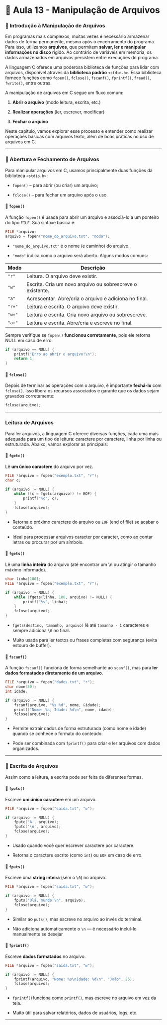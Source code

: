# 📘 Aula 13 - Manipulação de Arquivos

### 🔵 Introdução à Manipulação de Arquivos
Em programas mais complexos, muitas vezes é necessário armazenar dados de forma permanente, mesmo após o encerramento do programa. Para isso, utilizamos **arquivos**, que permitem **salvar, ler e manipular informações no disco** rígido. Ao contrário de variáveis em memória, os dados armazenados em arquivos persistem entre execuções do programa.

A linguagem C oferece uma poderosa biblioteca de funções para lidar com arquivos, disponível através da **biblioteca padrão** `<stdio.h>`. Essa biblioteca fornece funções como `fopen()`, `fclose()`, `fscanf()`, `fprintf()`, `fread()`, `fwrite()`, entre outras.

A manipulação de arquivos em C segue um fluxo comum:

1. **Abrir o arquivo** (modo leitura, escrita, etc.)

2. **Realizar operações** (ler, escrever, modificar)

3. **Fechar o arquivo**

Neste capítulo, vamos explorar esse processo e entender como realizar operações básicas com arquivos texto, além de boas práticas no uso de arquivos em C.

---

### 🔵 Abertura e Fechamento de Arquivos
Para manipular arquivos em C, usamos principalmente duas funções da biblioteca `<stdio.h>`:

- `fopen()` – para abrir (ou criar) um arquivo;

- `fclose()` – para fechar um arquivo após o uso.

#### 🔹 `fopen()`
A função `fopen()` é usada para abrir um arquivo e associá-lo a um ponteiro do tipo `FILE`. Sua sintaxe básica é:

```c
FILE *arquivo;
arquivo = fopen("nome_do_arquivo.txt", "modo");
```

- `"nome_do_arquivo.txt"` é o nome (e caminho) do arquivo.

- `"modo"` indica como o arquivo será aberto. Alguns modos comuns:

|Modo	|Descrição|
|-------|---------|
|`"r"`	|Leitura. O arquivo deve existir.|
|`"w"`	|Escrita. Cria um novo arquivo ou sobrescreve o existente.|
|`"a"`	|Acrescentar. Abre/cria o arquivo e adiciona no final.|
|`"r+"`	|Leitura e escrita. O arquivo deve existir.|
|`"w+"`	|Leitura e escrita. Cria novo arquivo ou sobrescreve.|
|`"a+"`	|Leitura e escrita. Abre/cria e escreve no final.|

Sempre verifique se `fopen()` **funcionou corretamente**, pois ele retorna NULL em caso de erro:

```c
if (arquivo == NULL) {
    printf("Erro ao abrir o arquivo!\n");
    return 1;
}
```

#### 🔹 `fclose()`
Depois de terminar as operações com o arquivo, é importante **fechá-lo** com `fclose()`. Isso libera os recursos associados e garante que os dados sejam gravados corretamente:

```c
fclose(arquivo);
```

---

### Leitura de Arquivos
Para ler arquivos, a linguagem C oferece diversas funções, cada uma mais adequada para um tipo de leitura: caractere por caractere, linha por linha ou estruturada. Abaixo, vamos explorar as principais:

#### 🔹 `fgetc()`
Lê **um único caractere** do arquivo por vez.

```c
FILE *arquivo = fopen("exemplo.txt", "r");
char c;

if (arquivo != NULL) {
    while ((c = fgetc(arquivo)) != EOF) {
        printf("%c", c);
    }
    fclose(arquivo);
}
```

- Retorna o próximo caractere do arquivo ou `EOF` (end of file) se acabar o conteúdo.

- Ideal para processar arquivos caracter por caracter, como ao contar letras ou procurar por um símbolo.

#### 🔹 `fgets()`
Lê uma **linha inteira** do arquivo (até encontrar um \n ou atingir o tamanho máximo informado).

```c
char linha[100];
FILE *arquivo = fopen("exemplo.txt", "r");

if (arquivo != NULL) {
    while (fgets(linha, 100, arquivo) != NULL) {
        printf("%s", linha);
    }
    fclose(arquivo);
}
```

- `fgets(destino, tamanho, arquivo)` lê até `tamanho - 1` caracteres e sempre adiciona `\0` no final.

- Muito usada para ler textos ou frases completas com segurança (evita estouro de buffer).

#### 🔹 `fscanf()`
A função `fscanf()` funciona de forma semelhante ao `scanf()`, mas para **ler dados formatados diretamente de um arquivo**.

```c
FILE *arquivo = fopen("dados.txt", "r");
char nome[50];
int idade;

if (arquivo != NULL) {
    fscanf(arquivo, "%s %d", nome, &idade);
    printf("Nome: %s, Idade: %d\n", nome, idade);
    fclose(arquivo);
}
```

- Permite extrair dados de forma estruturada (como nome e idade) quando se conhece o formato do conteúdo.

- Pode ser combinada com `fprintf()` para criar e ler arquivos com dados organizados.

---

### 🔵 Escrita de Arquivos
Assim como a leitura, a escrita pode ser feita de diferentes formas.

#### 🔹 `fputc()`
Escreve **um único caractere** em um arquivo.

```c
FILE *arquivo = fopen("saida.txt", "w");

if (arquivo != NULL) {
    fputc('A', arquivo);
    fputc('\n', arquivo);
    fclose(arquivo);
}
```

- Usado quando você quer escrever caractere por caractere.

- Retorna o caractere escrito (como `int`) ou `EOF` em caso de erro.

#### 🔹 `fputs()`
Escreve uma **string inteira** (sem o `\0`) no arquivo.

```c
FILE *arquivo = fopen("saida.txt", "w");

if (arquivo != NULL) {
    fputs("Olá, mundo!\n", arquivo);
    fclose(arquivo);
}
```

- Similar ao `puts()`, mas escreve no arquivo ao invés do terminal.

- Não adiciona automaticamente o `\n` — é necessário incluí-lo manualmente se desejar


#### 🔹 `fprintf()`
Escreve **dados formatados** no arquivo.

```c
FILE *arquivo = fopen("saida.txt", "w");

if (arquivo != NULL) {
    fprintf(arquivo, "Nome: %s\nIdade: %d\n", "João", 25);
    fclose(arquivo);
}
```

- `fprintf()`funciona como `printf()`, mas escreve no arquivo em vez da tela.

- Muito útil para salvar relatórios, dados de usuários, logs, etc.
---

